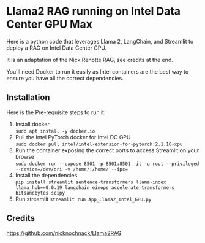 # Llama2 RAG running on Intel Data Center GPU Max

Here is a python code that leverages Llama 2, LangChain, and Streamlit to deploy a RAG on Intel Data Center GPU.

It is an adaptation of the Nick Renotte RAG, see credits at the end.

You'll need Docker to run it easily as Intel containers are the best way to ensure you have all the correct dependencies.

## Installation
Here is the Pre-requisite steps to run it:
1. Install docker <br />
`sudo apt install -y docker.io`<br />
2. Pull the Intel PyTorch docker for Intel DC GPU <br />
`sudo docker pull intel/intel-extension-for-pytorch:2.1.10-xpu`<br />
3. Run the container exposing the correct ports to access Streamlit on your browse <br />
`sudo docker run --expose 8501 -p 8501:8501 -it -u root --privileged --device=/dev/dri -v /home/:/home/ --ipc=`<br />
4. Install the dependencies <br />
`pip install streamlit sentence-transformers llama-index llama_hub==0.0.19 langchain einops accelerate transformers bitsandbytes scipy`<br />
5. Run streamlit `streamlit run App_Llama2_Intel_GPU.py`

## Credits
https://github.com/nicknochnack/Llama2RAG
